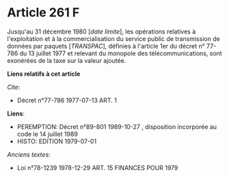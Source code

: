 # Article 261 F

Jusqu'au 31 décembre 1980 [*date limite*], les opérations relatives à l'exploitation et à la commercialisation du service
public de transmission de données par paquets [*TRANSPAC*], définies à l'article 1er du décret n° 77-786 du 13 juillet 1977
et relevant du monopole des télécommunications, sont exonérées de la taxe sur la valeur ajoutée.

**Liens relatifs à cet article**

_Cite_:

  - Décret n°77-786 1977-07-13 ART. 1

**Liens**:

  - PEREMPTION: Décret n°89-801 1989-10-27 , disposition incorporée au code le 14 juillet 1989
  - HISTO: EDITION 1979-07-01

_Anciens textes_:

  - Loi n°78-1239 1978-12-29 ART. 15 FINANCES POUR 1979
